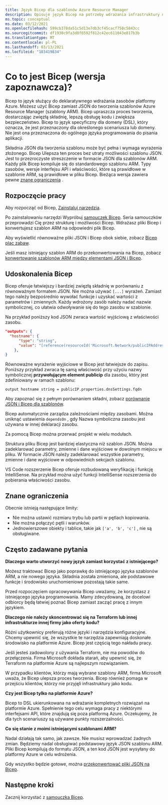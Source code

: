 ```yaml
---
title: Język Bicep dla szablonów Azure Resource Manager
description: Opisuje język Bicep na potrzeby wdrażania infrastruktury na platformie Azure za pomocą szablonów Azure Resource Manager.
ms.topic: conceptual
ms.date: 03/12/2021
ms.openlocfilehash: 599cb378da51c5d13e7db3cf45cacf750c5843cc
ms.sourcegitcommit: df1930c9fa3d8f6592f812c42ec611043e817b3b
ms.translationtype: MT
ms.contentlocale: pl-PL
ms.lasthandoff: 03/13/2021
ms.locfileid: "103419834"
---
```

# <a name="what-is-bicep-preview"></a>Co to jest Bicep (wersja zapoznawcza)?

Bicep to język służący do deklaratywnego wdrażania zasobów platformy Azure. Możesz użyć Bicep zamiast JSON do tworzenia szablonów Azure Resource Manager (szablony ARM). Bicep upraszcza proces tworzenia, dostarczając zwięzłą składnię, lepszą obsługę kodu i zwiększa bezpieczeństwo. Bicep to język specyficzny dla domeny (DSL), który oznacza, że jest przeznaczony dla określonego scenariusza lub domeny. Nie jest ona przeznaczona do ogólnego języka programowania do pisania aplikacji.

Składnia JSON dla tworzenia szablonu może być pełna i wymaga wyrażenia złożonego. Bicep Ulepsza ten proces bez utraty możliwości szablonu JSON. Jest to przezroczyste streszczenie w formacie JSON dla szablonów ARM. Każdy plik Bicep kompiluje się do standardowego szablonu ARM. Typy zasobów, wersje interfejsu API i właściwości, które są prawidłowe w szablonie ARM, są prawidłowe w pliku Bicep. Bieżąca wersja zawiera pewne [znane ograniczenia](#known-limitations) .

## <a name="get-started"></a>Rozpoczęcie pracy

Aby rozpocząć od Bicep, [Zainstaluj narzędzia](https://github.com/Azure/bicep/blob/main/docs/installing.md).

Po zainstalowaniu narzędzi Wypróbuj [samouczek Bicep](./bicep-tutorial-create-first-bicep.md). Seria samouczków przeprowadzi Cię przez strukturę i możliwości Bicep. Wdrażasz pliki Bicep i konwertujesz szablon ARM na odpowiedni plik Bicep.

Aby wyświetlić równoważne pliki JSON i Bicep obok siebie, zobacz [Bicep plac zabaw](https://aka.ms/bicepdemo).

Jeśli masz istniejący szablon ARM do przekonwertowania na Bicep, zobacz [konwertowanie szablonów ARM między elementami JSON i Bicep](bicep-decompile.md).

## <a name="bicep-improvements"></a>Udoskonalenia Bicep

Bicep oferuje łatwiejszy i bardziej zwięzłą składnię w porównaniu z równoważnym formatem JSON. Nie można używać `[...]` wyrażeń. Zamiast tego należy bezpośrednio wywołać funkcje i uzyskać wartości z parametrów i zmiennych. Każdy wdrożony zasób należy nadać nazwie symbolicznej, co ułatwia odwoływanie się do tego zasobu w szablonie.

Na przykład poniższy kod JSON zwraca wartość wyjściową z właściwości zasobu.

```json
"outputs": {
  "hostname": {
      "type": "string",
      "value": "[reference(resourceId('Microsoft.Network/publicIPAddresses', variables('publicIPAddressName'))).dnsSettings.fqdn]"
    },
}
```

Równoważne wyrażenie wyjściowe w Bicep jest łatwiejsze do zapisu. Poniższy przykład zwraca tę samą właściwość przy użyciu nazwy symbolicznej **przywołującym element publicip** dla zasobu, który jest zdefiniowany w ramach szablonu:

```bicep
output hostname string = publicIP.properties.dnsSettings.fqdn
```

Aby zapoznać się z pełnym porównaniem składni, zobacz [porównanie JSON i Bicep dla szablonów](compare-template-syntax.md).

Bicep automatycznie zarządza zależnościami między zasobami. Można uniknąć ustawienia `dependsOn` , gdy Nazwa symboliczna zasobu jest używana w innej deklaracji zasobu.

Za pomocą Bicep można przerwać projekt w wielu modułach.

Struktura pliku Bicep jest bardziej elastyczna niż szablon JSON. Można zadeklarować parametry, zmienne i dane wyjściowe w dowolnym miejscu w pliku. W formacie JSON należy zadeklarować wszystkie parametry, zmienne i dane wyjściowe w odpowiednich sekcjach szablonu.

VS Code rozszerzenie Bicep oferuje rozbudowaną weryfikację i funkcję IntelliSense. Na przykład można użyć funkcji IntelliSense rozszerzenia do pobierania właściwości zasobu.

## <a name="known-limitations"></a>Znane ograniczenia

Obecnie istnieją następujące limity:

* Nie można ustawić rozmiaru trybu lub partii w pętlach kopiowania.
* Nie można połączyć pętli i warunków.
* Jednowierszowe obiekty i tablice, takie jak `['a', 'b', 'c']` , nie są obsługiwane.

## <a name="faq"></a>Często zadawane pytania

**Dlaczego warto utworzyć nowy język zamiast korzystać z istniejącego?**

Możesz traktować Bicep jako poprawkę do istniejącego języka szablonów ARM, a nie nowego języka. Składnia została zmieniona, ale podstawowe funkcje i środowisko uruchomieniowe pozostają takie same.

Przed rozpoczęciem opracowywania Bicep uważamy, że korzystasz z istniejącego języka programowania. Mamy zdecydowaną, że docelowi odbiorcy będą łatwiej poznać Bicep zamiast zacząć pracę z innym językiem.

**Dlaczego nie należy skoncentrować się na Terraform lub innej infrastrukturze innej firmy jako oferty kodu?**

Różni użytkownicy preferują różne języki i narzędzia konfiguracyjne. Chcemy upewnić się, że wszystkie te narzędzia zapewniają doskonałe środowisko na platformie Azure. Bicep jest częścią tego nakładu pracy.

Jeśli jesteś zadowolony z używania Terraform, nie ma powodów do przełączenia. Firma Microsoft dokłada starań, aby upewnić się, że Terraform na platformie Azure są najlepszym rozwiązaniem.

W przypadku klientów, którzy mają wybrane szablony ARM, firma Microsoft uważa, że Bicep ulepsza proces tworzenia. Bicep również pomaga w przejściu klientów, którzy nie przyjęli infrastruktury jako kodu.

**Czy jest Bicep tylko na platformie Azure?**

Bicep to DSL ukierunkowana na wdrażanie kompletnych rozwiązań na platformie Azure. Spełnienie tego celu wymaga pracy z niektórymi interfejsami API, które znajdują się poza platformą Azure. Oczekujemy, że dla tych scenariuszy są używane punkty rozszerzalności.

**Co się stanie z moimi istniejącymi szablonami ARM?**

Nadal działają tak samo, jak zawsze. Nie musisz wprowadzać żadnych zmian. Będziemy nadal obsługiwać podstawowy język JSON szablonu ARM. Pliki Bicep kompilują do formatu JSON, a ten kod JSON jest wysyłany do platformy Azure w celu wdrożenia.

Gdy wszystko będzie gotowe, można [przekonwertować pliki JSON na Bicep](bicep-decompile.md).

## <a name="next-steps"></a>Następne kroki

Zacznij korzystać z [samouczka Bicep](./bicep-tutorial-create-first-bicep.md).
